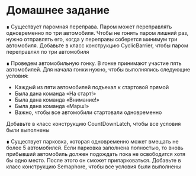 # Домашнее задание

∎ Существует паромная переправа. Паром может переправлять одновременно по три 
автомобиля. Чтобы не гонять паром лишний раз, нужно отправлять его, когда у 
переправы соберется минимум три автомобиля. Добавьте в класс конструкцию 
CyclicBarrier, чтобы паром переправлял по три автомобиля

∎ Проведем автомобильную гонку. В гонке принимают участие пять автомобилей. 
Для начала гонки нужно, чтобы выполнялись следующие условия:
- Каждый из пяти автомобилей подъехал к стартовой прямой
- Была дана команда «На старт!»
- Была дана команда «Внимание!»
- Была дана команда «Марш!»
- Важно, чтобы все автомобили стартовали одновременно

Добавьте в класс конструкцию CountDownLatch, чтобы все условия были выполнены

∎ Существует парковка, которая одновременно может вмещать не более 5 
автомобилей. Если парковка заполнена полностью, то вновь прибывший 
автомобиль должен подождать пока не освободится хотя бы одно место. 
После этого он сможет припарковаться. Добавьте в класс конструкцию 
Semaphore, чтобы все условия были выполнены